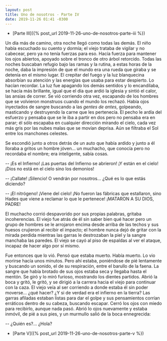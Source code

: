 ```yaml
---
layout: post
title: Uno de nosotros - Parte IV
date: 2019-11-26 01:41 -0300
---
```


* [Parte III]({% post_url 2019-11-26-uno-de-nosotros-parte-iii %})

Un día más de camino, otra noche llegó como todas las demás. El niño había
escuchado su cuento y dormía; el viejo trataba de vigilar y no cabecear, pero
ya no tenía fuerzas para eso. Hacía fuerza para mantener los ojos abiertos,
apoyado sobre el tronco de otro árbol retorcido. Todas las noches buscaban
refugio bajo las ramas y la rutina, a estas horas de la noche, daba la
impresión de que el mundo era una rueda que giraba y se detenía en el mismo
lugar. El crepitar del fuego y la luz blanquecina absorbían su atención y las
energías que usaba para estar despierto. Lo hacían recordar. La luz fue 
apagando los demás sentidos y lo encandilaba, se hacía más brillante, igual que
el día que ardió la iglesia y sintió el calor, las ansias de correr. Se vió
corriendo otra vez, escapando de los hombres que se volvieron monstruos cuando
el mundo los rechazó. Había ojos inyectados de sangre buscando a las *gentes de
antes*, golpeando, masticando y destruyendo la carne que les pertenecía. El
pecho le ardía del esfuerzo y pensaba que se le iba a partir en dos pero no
pensaba era en parar; él sólo escapaba en cualquier dirección mirando el cielo,
cada vez más gris por las nubes malas que se movían deprisa. Aún se filtraba el
Sol entre los manchones celestes.

Se escondió junto a otros detrás de un auto que había ardido y junto a él
lloraba a gritos un hombre jóven... un muchacho, que conocía pero no recordaba
el nombre; era inteligente, sabía cosas.

-- ¡Es el Infierno! ¡Las puertas del Infierno se abrieron! ¡Y están en el
   cielo! ¡Dios no está en el cielo sino los demonios!

-- ¡Callate! ¡Silencio! O vendrán por nosotros... ¿Qué es lo que estás
   diciendo?

-- ¡El nitrógeno! ¡Viene del cielo! ¡No fueron las fábricas que estallaron,
   sino Hades que viene a reclamar lo que le pertenece! ¡MATARON A SU DIOS,
   PADRE!

El muchacho corrió despavorido por sus propias palabras, gritaba incoherencias.
El viejo fue atrás de él sin saber bien qué hacer pero un grupo de hombres se
le arrojaron encima desde arriba de las techos y sus huesos crujieron al
recibir el impacto; el hombre nunca dejó de gritar con la mirada perdida
mientras las garras le destrozaban la piel y la sangre manchaba las paredes. El
viejo se cayó al piso de espaldas al ver el ataque, incapaz de hacer algo por
sí mismo.

Fue entonces que lo vió. Pensó que estaba muerto. Había muerto. Lo vio morirse
hacía unos minutos. Pero ahí estaba, poniéndose de pié lentamente y buscando un
sonido, el de su respiración, entre el barullo de la faena. La sangre que había
brotado de sus ojos estaba seca y llegaba hasta el mentón. Se giró y lo miró
furioso, mostrando los dientes partidos. Abrió la boca y gritó, le gritó, y se
dirigió a la carrera hacia el viejo para continuar con la caza. El viejo veía
al ser corriendo a donde estaba él sin poder moverse... ¿qué hacer? ¿Y si de
verdad era el infierno en la tierra? Las garras afiladas estaban listas para
dar el golpe y sus pensamientos corrían erráticos dentro de su cabeza, buscando
escapar. Cerró los ojos con miedo para recibirlo, aunque nada pasó. Abrió lo
ojos nuevamente y estaba inmóvil, de pié a sus pies, y un murmullo salió de la
boca ennegrecida:

-- ¿Quién es?... ¿Hola?

* [Parte V]({% post_url 2019-11-26-uno-de-nosotros-parte-v %})
